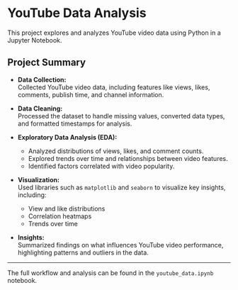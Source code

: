 # YouTube Data Analysis

This project explores and analyzes YouTube video data using Python in a Jupyter Notebook.

## Project Summary

- **Data Collection:**  
  Collected YouTube video data, including features like views, likes, comments, publish time, and channel information.

- **Data Cleaning:**  
  Processed the dataset to handle missing values, converted data types, and formatted timestamps for analysis.

- **Exploratory Data Analysis (EDA):**  
  - Analyzed distributions of views, likes, and comment counts.
  - Explored trends over time and relationships between video features.
  - Identified factors correlated with video popularity.

- **Visualization:**  
  Used libraries such as `matplotlib` and `seaborn` to visualize key insights, including:
  - View and like distributions
  - Correlation heatmaps
  - Trends over time

- **Insights:**  
  Summarized findings on what influences YouTube video performance, highlighting patterns and outliers in the data.

---

The full workflow and analysis can be found in the `youtube_data.ipynb` notebook.
